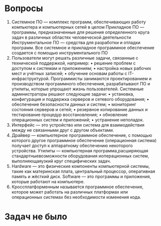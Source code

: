Вопросы
===
1) Системное ПО — комплекс программ, обеспечивающих работу компьютера и компьютерных сетей в целом
Прикладное ПО — программы, предназначенные для решения определенного круга задач в различных областях человеческой деятельности
Инструментальное ПО — средства для разработки и отладки программ. Все системное и прикладное программное обеспечение создается с помощью инструментального ПО
2) Пользователи могут решать различные задачи, связанные с технической поддержкой, например:
 • решение проблем с доступом к системам и приложениям; 
 • настройка новых рабочих мест и учётных записей; 
 • обучение основам работы с IT-инфраструктурой. 
Программисты занимаются проектированием и производством программного обеспечения, разрабатывают ПО и утилиты, которые упрощают жизнь пользователей. 
Системные администраторы решают следующие задачи:
 • установка, конфигурация и поддержка серверов и сетевого оборудования; 
 • обеспечение безопасности данных и систем; 
 • мониторинг состояния серверов и сетей; 
 • резервное копирование данных и тестирование процедур восстановления; 
 • обновление операционных систем и приложений; 
 • устранение неполадок. 
3) Интерфейс — это устройство или система для взаимодействия между не связанными друг с другом объектами. 
4) Дра́йвер — компьютерное программное обеспечение, с помощью которого другое программное обеспечение (операционная система) получает доступ к аппаратному обеспечению некоторого устройства.
Утилиты — компьютерная программа,расширяющая стандартныевозможности оборудования иоперационных систем, выполняющаяузкий круг специфических задач. 
5) Hardware — это физические компоненты компьютерной системы, такие как материнская плата, центральный процессор, оперативная память и жёсткий диск.
Software — это программы и приложения, которые работают на компьютере.
6) Кроссплатформенным называется программное обеспечение, которое может работать на различных платформах или операционных системах без необходимости изменения кода.

Задач не было
===
